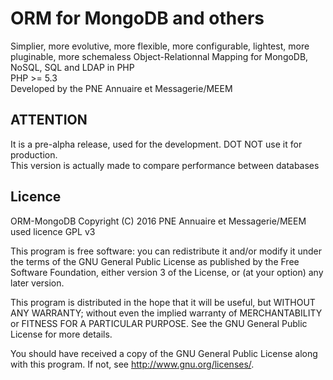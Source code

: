 # ORM for MongoDB and others
Simplier, more evolutive, more flexible, more configurable, lightest, more pluginable, more schemaless Object-Relationnal Mapping for MongoDB, NoSQL, SQL and LDAP in PHP  
PHP >= 5.3  
Developed by the PNE Annuaire et Messagerie/MEEM
  
## ATTENTION
It is a pre-alpha release, used for the development. DOT NOT use it for production.  
This version is actually made to compare performance between databases
  
## Licence
ORM-MongoDB Copyright (C) 2016 PNE Annuaire et Messagerie/MEEM used licence GPL v3  
  
This program is free software: you can redistribute it and/or modify it under the terms of the GNU General Public License as published by the Free Software Foundation, either version 3 of the License, or (at your option) any later version.  
  
This program is distributed in the hope that it will be useful, but WITHOUT ANY WARRANTY; without even the implied warranty of MERCHANTABILITY or FITNESS FOR A PARTICULAR PURPOSE. See the GNU General Public License for more details.  
  
You should have received a copy of the GNU General Public License along with this program. If not, see http://www.gnu.org/licenses/.  
